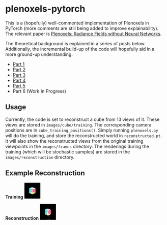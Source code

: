 # plenoxels-pytorch

This is a (hopefully) well-commented implementation of Plenoxels in PyTorch (more comments are still being added to improve explainability). The relevant paper is [Plenoxels: Radiance Fields without Neural Networks](https://arxiv.org/abs/2112.05131).

The theoretical background is explained in a series of posts below. Additionally, the incremental build-up of the code will hopefully aid in a more ground-up understanding.

- [Part 1](https://avishek.net/2022/12/04/pytorch-guide-plenoxels-nerf-part-1.html)
- [Part 2](https://avishek.net/2022/12/05/pytorch-guide-plenoxels-nerf-part-2.html)
- [Part 3](https://avishek.net/2022/12/07/pytorch-guide-plenoxels-nerf-part-3.html)
- [Part 4](https://avishek.net/2022/12/18/pytorch-guide-plenoxels-nerf-part-4.html)
- [Part 5](https://avishek.net/2022/12/19/pytorch-guide-plenoxels-nerf-part-5.html)
- Part 6 (Work In Progress)

## Usage
Currently, the code is set to reconstruct a cube from 13 views of it. These views are stored in ```images/cube/training```. The corresponding camera positions are in ```cube_training_positions()```. Simply running ```plenoxels.py``` will do the training, and store the reconstructed world in ```reconstructed.pt```. It will also show the reconstructed views from the original training viewpoints in the ```images/frames``` directory. The renderings during the training (which will be stochastic samples) are stored in the ```images/reconstruction``` directory.

## Example Reconstruction
**Training**
![Training](videos/training-cube.gif)

**Reconstruction**
![Reconstruction](videos/cube-cauchy.gif)

